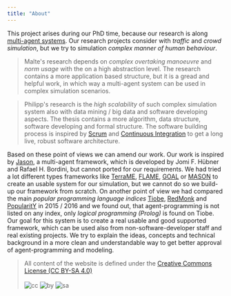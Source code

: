 ```yaml
---
title: "About"
---
```

This project arises during our PhD time, because our research is along [multi-agent systems](https://en.wikipedia.org/wiki/Multi-agent_system). Our research projects consider with _traffic_ and _crowd simulation_, but we try to simulation _complex manner of human behaviour_.

> Malte's research depends on _complex overtaking 
> manoeuvre_ and _norm usage_ with the on a high 
> abstraction level. The research contains a more 
> application based structure, but it is a gread and 
> helpful work, in which way a multi-agent system can 
> be used in complex simulation scenarios.

<p/>

> Philipp's research is the _high scalability_ of such 
> complex simulation system also with data mining / big 
> data and software developing aspects. The thesis 
> contains a more algorithm, data structure, software 
> developing and formal structure. The software 
> building process is inspired by [Scrum](https://en.wikipedia.org/wiki/Scrum_(software_development)) and 
> [Continuous Integration](https://en.wikipedia.org/wiki/Continuous_integration) to get a long live, robust 
> software architecture.

Based on these point of views we can amend our work.
Our work is inspired by [Jason](http://jason.sourceforge.net/), a multi-agent framework, which is developed by Jomi F. Hübner and Rafael H. Bordini, but cannot ported for our requirements. We had tried a lot different types frameworks like [TerraME](http://www.terrame.org/), [FLAME](http://www.flame.ac.uk/), [GOAL](http://ii.tudelft.nl/trac/goal) or [MASON](http://cs.gmu.edu/~eclab/projects/mason/) to create an usable system for our simulation, but we cannot do so we build-up our framework from scratch. On another point of view we had compared the main _popular programming language indices_ [Tiobe](http://www.tiobe.com/tiobe-index/), [RedMonk](http://redmonk.com/sogrady/2016/02/19/language-rankings-1-16/) and [PopularitY](http://pypl.github.io/PYPL.html) in 2015 / 2016 and we found out, that agent-programming is not listed on any index, only _logical programming (Prolog)_ is found on Tiobe.
Our goal for this system is to create a real usable and good supported framework, which can be used also from non-software-developer staff and real existing projects. We try to explain the ideas, concepts and technical background in a more clean and understandable way to get better approval of agent-programming and modeling.

> All content of the website is defined under the 
[Creative Commons License (CC BY-SA 4.0)](https://creativecommons.org/licenses/by-sa/4.0/)
> <br/><br/>
> ![cc](https://mirrors.creativecommons.org/presskit/icons/cc.svg#floatcentering)
> ![by](https://mirrors.creativecommons.org/presskit/icons/by.svg#floatcentering)
> ![sa](https://mirrors.creativecommons.org/presskit/icons/sa.svg#floatcentering)

